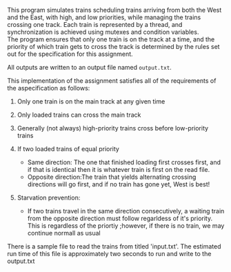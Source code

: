 This program simulates trains scheduling trains arriving from both the West and the East, with high, and low priorities, while managing the trains crossing one track. Each train is represented by a thread, and synchronization is achieved using mutexes and condition variables.  
The program ensures that only one train is on the track at a time, and the priority of which train gets to cross the track is determined by the rules set out for the specification for this assignment.

All outputs are written to an output file named `output.txt`.

This implementation of the assignment satisfies all of the requirements of the aspecification as follows:

1. Only one train is on the main track at any given time

2. Only loaded trains can cross the main track

3. Generally (not always) high-priority trains cross before low-priority trains  
4. If two loaded trains of equal priority
   - Same direction: The one that finished loading first crosses first, and if that is identical then it is whatever train is first on the read file.
   - Opposite direction:The train that yields alternating crossing directions will go first, and if no train has gone yet, West is best!
5. Starvation prevention:
   - If two trains travel in the same direction consecutively, a waiting train from the opposite direction must follow regarldess of it's priority. 
This is regardless of the priortiy ;however, if there is no train, we may continue normall as usual


There is a sample file to read the trains from titled 'input.txt'. 
The estimated run time of this file is approximately two seconds to run and write to the output.txt